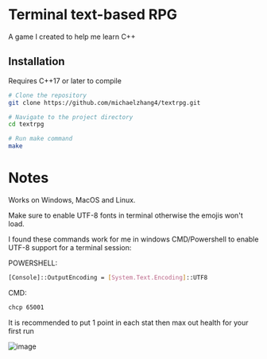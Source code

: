 # Terminal text-based RPG

A game I created to help me learn C++

## Installation

Requires C++17 or later to compile

```sh
# Clone the repository
git clone https://github.com/michaelzhang4/textrpg.git

# Navigate to the project directory
cd textrpg

# Run make command
make
```

# Notes

Works on Windows, MacOS and Linux.

Make sure to enable UTF-8 fonts in terminal otherwise the emojis won't load.

I found these commands work for me in windows CMD/Powershell to enable UTF-8 support for a terminal session:

POWERSHELL:
```sh
[Console]::OutputEncoding = [System.Text.Encoding]::UTF8
```
CMD:
```sh
chcp 65001
```
It is recommended to put 1 point in each stat then max out health for your first run

![image](https://github.com/user-attachments/assets/29a0854e-3e72-41ba-a1e8-dc8b98a7e599)





